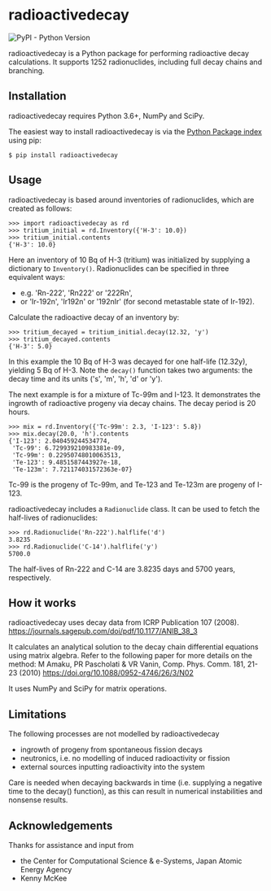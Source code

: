 radioactivedecay
================

![PyPI - Python Version](https://img.shields.io/pypi/pyversions/radioactivedecay)

radioactivedecay is a Python package for performing radioactive decay calculations. It supports
1252 radionuclides, including full decay chains and branching.

Installation
------------

radioactivedecay requires Python 3.6+, NumPy and SciPy.

The easiest way to install radioactivedecay is via the [Python Package index](https://pypi.org/) 
using pip:

```console
$ pip install radioactivedecay
```

Usage
-----

radioactivedecay is based around inventories of radionuclides, which are created as follows:

```pycon
>>> import radioactivedecay as rd
>>> tritium_initial = rd.Inventory({'H-3': 10.0})
>>> tritium_initial.contents
{'H-3': 10.0}
```

Here an inventory of 10 Bq of H-3 (tritium) was initialized by supplying a dictionary to
`Inventory()`. Radionuclides can be specified in three equivalent ways:
* e.g. 'Rn-222', 'Rn222' or '222Rn',
* or 'Ir-192n', 'Ir192n' or '192nIr' (for second metastable state of Ir-192).

Calculate the radioactive decay of an inventory by:

```pycon
>>> tritium_decayed = tritium_initial.decay(12.32, 'y')
>>> tritium_decayed.contents
{'H-3': 5.0}
```

In this example the 10 Bq of H-3 was decayed for one half-life (12.32y), yielding 5 Bq of H-3. Note
the `decay()` function takes two arguments: the decay time and its units ('s', 'm', 'h', 'd' or 'y').

The next example is for a mixture of Tc-99m and I-123. It demonstrates the ingrowth of radioactive
progeny via decay chains. The decay period is 20 hours.

```pycon
>>> mix = rd.Inventory({'Tc-99m': 2.3, 'I-123': 5.8})
>>> mix.decay(20.0, 'h').contents
{'I-123': 2.040459244534774,
 'Tc-99': 6.729939210983381e-09,
 'Tc-99m': 0.22950748010063513,
 'Te-123': 9.4851587443927e-18,
 'Te-123m': 7.721174031572363e-07}
```

Tc-99 is the progeny of Tc-99m, and Te-123 and Te-123m are progeny of I-123.

radioactivedecay includes a `Radionuclide` class. It can be used to fetch the half-lives of
radionuclides:

```pycon
>>> rd.Radionuclide('Rn-222').halflife('d')
3.8235
>>> rd.Radionuclide('C-14').halflife('y')
5700.0
```

The half-lives of Rn-222 and C-14 are 3.8235 days and 5700 years, respectively.

How it works
------------

radioactivedecay uses decay data from ICRP Publication 107 (2008).
https://journals.sagepub.com/doi/pdf/10.1177/ANIB_38_3

It calculates an analytical solution to the decay chain differential equations using matrix algebra.
Refer to the following paper for more details on the method:
M Amaku, PR Pascholati & VR Vanin, Comp. Phys. Comm. 181, 21-23 (2010)
https://doi.org/10.1088/0952-4746/26/3/N02

It uses NumPy and SciPy for matrix operations.

Limitations
-----------

The following processes are not modelled by radioactivedecay
- ingrowth of progeny from spontaneous fission decays
- neutronics, i.e. no modelling of induced radioactivity or fission
- external sources inputting radioactivity into the system

Care is needed when decaying backwards in time (i.e. supplying a negative time to the decay()
function), as this can result in numerical instabilities and nonsense results.

Acknowledgements
----------------

Thanks for assistance and input from
* the Center for Computational Science & e-Systems, Japan Atomic Energy Agency
* Kenny McKee
